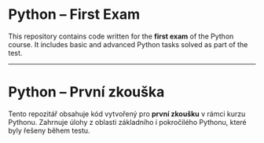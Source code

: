 # Python – First Exam

This repository contains code written for the **first exam** of the Python course.
It includes basic and advanced Python tasks solved as part of the test.

---

# Python – První zkouška

Tento repozitář obsahuje kód vytvořený pro **první zkoušku** v rámci kurzu Pythonu.
Zahrnuje úlohy z oblasti základního i pokročilého Pythonu, které byly řešeny během testu.